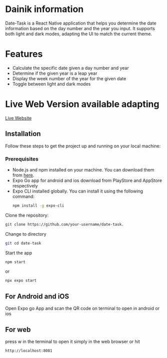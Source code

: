 
# Dainik information

Date-Task is a React Native application that helps you determine the date information based on the day number and the year you input. It supports both light and dark modes, adapting the UI to match the current theme.

# Features
- Calculate the specific date given a day number and year
- Determine if the given year is a leap year
- Display the week number of the year for the given date
- Toggle between light and dark modes

# Live Web Version available adapting
[Live Website](https://dainikinformation.vercel.app)



## Installation

Follow these steps to get the project up and running on your local machine:

### Prerequisites

- Node.js and npm installed on your machine. You can download them from [here](https://nodejs.org/).
- Expo Go app for android and ios download from PlayStore and AppStore respectively
- Expo CLI installed globally. You can install it using the following command:
  ```sh
  npm install -g expo-cli
  ```

Clone the repository:
  ```sh
  git clone https://github.com/your-username/date-task.
  ```

  Change to directory

  ```sh
  git cd date-task
  ```

  Start the app

  ```sh
  npm start
  ```
  or
  ```sh
  npx expo start

  ```

## For Android and iOS
Open Expo go App and scan the QR code on terminal to open in android or ios

## For web

press w in the terminal to open it simply in the web browser or hit 

```sh
http://localhost:8081
```









    